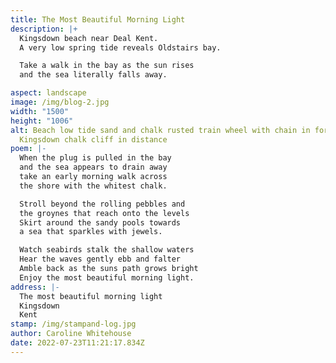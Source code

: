 ```yaml
---
title: The Most Beautiful Morning Light
description: |+
  Kingsdown beach near Deal Kent. 
  A very low spring tide reveals Oldstairs bay.

  Take a walk in the bay as the sun rises
  and the sea literally falls away.

aspect: landscape
image: /img/blog-2.jpg
width: "1500"
height: "1006"
alt: Beach low tide sand and chalk rusted train wheel with chain in foreground
  Kingsdown chalk cliff in distance
poem: |-
  When the plug is pulled in the bay 
  and the sea appears to drain away 
  take an early morning walk across 
  the shore with the whitest chalk.

  Stroll beyond the rolling pebbles and
  the groynes that reach onto the levels
  Skirt around the sandy pools towards
  a sea that sparkles with jewels.

  Watch seabirds stalk the shallow waters
  Hear the waves gently ebb and falter
  Amble back as the suns path grows bright
  Enjoy the most beautiful morning light.
address: |-
  The most beautiful morning light
  Kingsdown
  Kent
stamp: /img/stampand-log.jpg
author: Caroline Whitehouse
date: 2022-07-23T11:21:17.834Z
---
```

